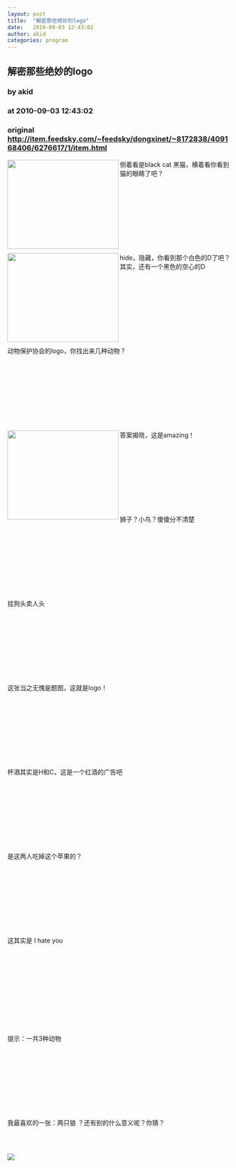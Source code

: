 ```yaml
---
layout: post
title:  "解密那些绝妙的logo"
date:   2010-09-03 12:43:02
author: akid
categories: program
---
```


## 解密那些绝妙的logo
### by akid
### at 2010-09-03 12:43:02
### original <http://item.feedsky.com/~feedsky/dongxinet/~8172838/409168406/6276617/1/item.html>

<p><img src="http://dongxi.net/upload/attached/20100903110948_95329.jpg" alt="" width="250" align="left" border="0" height="200">侧着看是black cat 黑猫，横着看你看到猫的眼睛了吧？</p>
<p><br>
</p>
<p><br>
</p>
<p><br>
</p>
<p><br>
</p>
<p><br>
</p>
<p><img src="http://dongxi.net/upload/attached/20100903110943_31135.jpg" alt="" width="250" align="left" border="0" height="200">hide，隐藏，你看到那个白色的D了吧？其实，还有一个黑色的空心的D</p>
<p><br>
</p>
<p><br>
</p>
<p><br>
</p>
<p><br>
</p>
<p><br>
</p>
<p><img src="http://www.dongxi.net/upload/attached/20100903110920_60126.png" alt="" align="left" border="0">动物保护协会的logo，你找出来几种动物？</p>
<p><br>
</p>
<p><br>
</p>
<p><br>
</p>
<p><br>
</p>
<p><br>
</p>
<p><img src="http://dongxi.net/upload/attached/20100903110903_16234.jpg" alt="" width="250" align="left" border="0" height="200">答案揭晓，这是amazing！</p>
<p><br>
</p>
<p><br>
</p>
<p><br>
</p>
<p><br>
</p>
<p><br>
</p>
<p><img src="http://www.dongxi.net/upload/attached/20100903120941_46898.png" alt="" align="left" border="0">狮子？小鸟？傻傻分不清楚</p>
<p><br>
</p>
<p><br>
</p>
<p><br>
</p>
<p><br>
</p>
<p><br>
</p>
<p><img src="http://www.dongxi.net/upload/attached/20100903120910_13551.gif" alt="" align="left" border="0">挂狗头卖人头</p>
<p><br>
</p>
<p><br>
</p>
<p><br>
</p>
<p><br>
</p>
<p><br>
</p>
<p><img src="http://www.dongxi.net/upload/attached/20100903120951_51082.jpg" alt="" align="left" border="0">这张当之无愧是题图，这就是logo！</p>
<p><br>
</p>
<p><br>
</p>
<p><br>
</p>
<p><br>
</p>
<p><br>
</p>
<p><img src="http://www.dongxi.net/upload/attached/20100903120901_48399.png" alt="" align="left" border="0">杯酒其实是H和C，这是一个红酒的广告吧</p>
<p><br>
</p>
<p><br>
</p>
<p><br>
</p>
<p><br>
</p>
<p><br>
</p>
<p><img src="http://www.dongxi.net/upload/attached/20100903120941_15677.gif" alt="" align="left" border="0">是这两人吃掉这个苹果的？</p>
<p><br>
</p>
<p><br>
</p>
<p><br>
</p>
<p><br>
</p>
<p><br>
</p>
<p><img src="http://www.dongxi.net/upload/attached/20100903120919_34096.jpg" alt="" align="left" border="0">这其实是 I hate you</p>
<p><br>
</p>
<p><br>
</p>
<p><br>
</p>
<p><br>
</p>
<p><br>
</p>
<p><br>
</p>
<p><img src="http://www.dongxi.net/upload/attached/20100903120927_28494.jpg" alt="" align="left" border="0">提示：一共3种动物</p>
<p><br>
</p>
<p><br>
</p>
<p><br>
</p>
<p><br>
</p>
<p><br>
</p>
<p><img src="http://www.dongxi.net/upload/attached/20100903120924_53361.png" alt="" align="left" border="0">我最喜欢的一张：两只狼 ？还有别的什么意义呢？你猜？<br>
</p>
<p><br>
</p><img src="http://www1.feedsky.com/t1/409168406/dongxinet/feedsky/s.gif?r=http://item.feedsky.com/~feedsky/dongxinet/~8172838/409168406/6276617/1/item.html" border="0" height="0" width="0"><p><a href="http://www1.feedsky.com/r/l/feedsky/dongxinet/409168406/art01.html"><img border="0" ismap src="http://www1.feedsky.com/r/i/feedsky/dongxinet/409168406/art01.gif"></a></p>